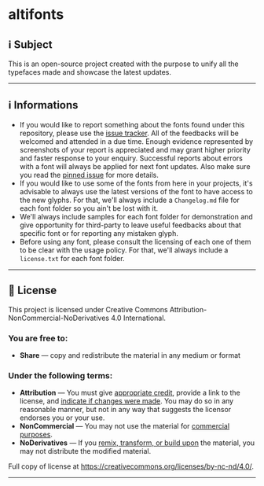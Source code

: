 # altifonts

## ℹ️ Subject
This is an open-source project created with the purpose to unify all the typefaces made and showcase the latest updates.

-----
## ℹ️ Informations
- If you would like to report something about the fonts found under this repository, please use the [issue tracker](https://github.com/Jeiii20/altifonts/issues). All of the feedbacks will be welcomed and attended in a due time. Enough evidence represented by screenshots of your report is appreciated and may grant higher priority and faster response to your enquiry. Successful reports about errors with a font will always be applied for next font updates. Also make sure you read the [pinned issue](https://github.com/Jeiii20/altifonts/issues/2) for more details.
- If you would like to use some of the fonts from here in your projects, it's advisable to always use the latest versions of the font to have access to the new glyphs. For that, we'll always include a `Changelog.md` file for each font folder so you ain't be lost with it.
- We'll always include samples for each font folder for demonstration and give opportunity for third-party to leave useful feedbacks about that specific font or for reporting any mistaken glyph.
- Before using any font, please consult the licensing of each one of them to be clear with the usage policy. For that, we'll always include a `license.txt` for each font folder.

-----
## 📖 License
This project is licensed under Creative Commons Attribution-NonCommercial-NoDerivatives 4.0 International.

### You are free to:
- **Share** — copy and redistribute the material in any medium or format

### Under the following terms:
- **Attribution** — You must give [appropriate credit](https://creativecommons.org/licenses/by-nc-nd/4.0/deed.en#ref-appropriate-credit), provide a link to the license, and [indicate if changes were made](https://creativecommons.org/licenses/by-nc-nd/4.0/deed.en#ref-indicate-changes). You may do so in any reasonable manner, but not in any way that suggests the licensor endorses you or your use.
- **NonCommercial** — You may not use the material for [commercial purposes](https://creativecommons.org/licenses/by-nc-nd/4.0/deed.en#ref-commercial-purposes).
- **NoDerivatives** — If you [remix, transform, or build upon](https://creativecommons.org/licenses/by-nc-nd/4.0/deed.en#ref-some-kinds-of-mods) the material, you may not distribute the modified material.

Full copy of license at https://creativecommons.org/licenses/by-nc-nd/4.0/.

-----